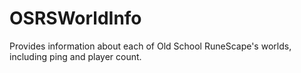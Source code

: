 # OSRSWorldInfo
Provides information about each of Old School RuneScape's worlds, including ping and player count.
